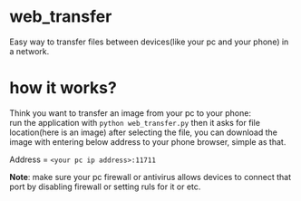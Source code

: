 # web_transfer
Easy way to transfer files between devices(like your pc and your phone) in a network.

# how it works?
Think you want to transfer an image from your pc to your phone:  
run the application with ```python web_transfer.py``` then it asks for file location(here is an image) after selecting the file, you can download the image with entering below address to your phone browser, simple as that.

Address = ```<your pc ip address>:11711```

**Note**: make sure your pc firewall or antivirus allows devices to connect that port by disabling firewall or setting ruls for it or etc.

